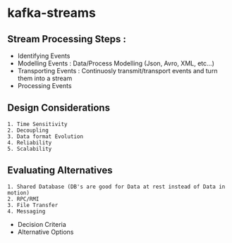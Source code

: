 # kafka-streams
## Stream Processing Steps :
* Identifying Events
* Modelling Events : Data/Process Modelling (Json, Avro, XML, etc...)
* Transporting Events : Continuosly transmit/transport events and turn them into a stream
* Processing Events

## Design Considerations
    1. Time Sensitivity
    2. Decoupling
    3. Data format Evolution
    4. Reliability
    5. Scalability
## Evaluating Alternatives
    1. Shared Database (DB's are good for Data at rest instead of Data in motion)
    2. RPC/RMI
    3. File Transfer
    4. Messaging

* Decision Criteria
* Alternative Options